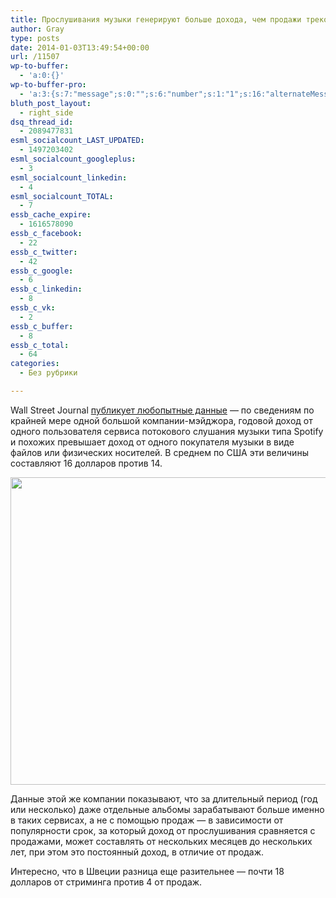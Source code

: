 ```yaml
---
title: Прослушивания музыки генерируют больше дохода, чем продажи треков и дисков
author: Gray
type: posts
date: 2014-01-03T13:49:54+00:00
url: /11507
wp-to-buffer:
  - 'a:0:{}'
wp-to-buffer-pro:
  - 'a:3:{s:7:"message";s:0:"";s:6:"number";s:1:"1";s:16:"alternateMessage";s:0:"";}'
bluth_post_layout:
  - right_side
dsq_thread_id:
  - 2089477831
esml_socialcount_LAST_UPDATED:
  - 1497203402
esml_socialcount_googleplus:
  - 3
esml_socialcount_linkedin:
  - 4
esml_socialcount_TOTAL:
  - 7
essb_cache_expire:
  - 1616578090
essb_c_facebook:
  - 22
essb_c_twitter:
  - 42
essb_c_google:
  - 6
essb_c_linkedin:
  - 8
essb_c_vk:
  - 2
essb_c_buffer:
  - 8
essb_c_total:
  - 64
categories:
  - Без рубрики

---
```








Wall Street Journal <a href="http://online.wsj.com/news/articles/SB10001424052702304020704579276123352482930" target="_blank">публикует любопытные данные</a> — по сведениям по крайней мере одной большой компании-мэйджора, годовой доход от одного пользователя сервиса потокового слушания музыки типа Spotify и похожих превышает доход от одного покупателя музыки в виде файлов или физических носителей. В среднем по США эти величины составляют 16 долларов против 14.

<img data-attachment-id="11508" data-permalink="https://blognot.co/11507/streaming1_mjikm7" data-orig-file="https://i0.wp.com/blognot.co/wp-content/uploads/2020/04/streaming1_mjikm7.jpg?fit=800%2C532&ssl=1" data-orig-size="800,532" data-comments-opened="1" data-image-meta="{&quot;aperture&quot;:&quot;0&quot;,&quot;credit&quot;:&quot;&quot;,&quot;camera&quot;:&quot;&quot;,&quot;caption&quot;:&quot;&quot;,&quot;created_timestamp&quot;:&quot;0&quot;,&quot;copyright&quot;:&quot;&quot;,&quot;focal_length&quot;:&quot;0&quot;,&quot;iso&quot;:&quot;0&quot;,&quot;shutter_speed&quot;:&quot;0&quot;,&quot;title&quot;:&quot;&quot;,&quot;orientation&quot;:&quot;0&quot;}" data-image-title="streaming1_mjikm7" data-image-description="" data-medium-file="https://i0.wp.com/blognot.co/wp-content/uploads/2020/04/streaming1_mjikm7.jpg?fit=300%2C200&ssl=1" data-large-file="https://i0.wp.com/blognot.co/wp-content/uploads/2020/04/streaming1_mjikm7.jpg?fit=740%2C492&ssl=1" class="aligncenter wp-image-11508" alt="" src="https://i1.wp.com/res.cloudinary.com/blognot/image/upload/v1388756957/streaming1_mjikm7.jpg?resize=740%2C492&#038;ssl=1" width="740" height="492" data-recalc-dims="1" /> 

Данные этой же компании показывают, что за длительный период (год или несколько) даже отдельные альбомы зарабатывают больше именно в таких сервисах, а не с помощью продаж — в зависимости от популярности срок, за который доход от прослушивания сравняется с продажами, может составлять от нескольких месяцев до нескольких лет, при этом это постоянный доход, в отличие от продаж.

Интересно, что в Швеции разница еще разительнее — почти 18 долларов от стриминга против 4 от продаж.